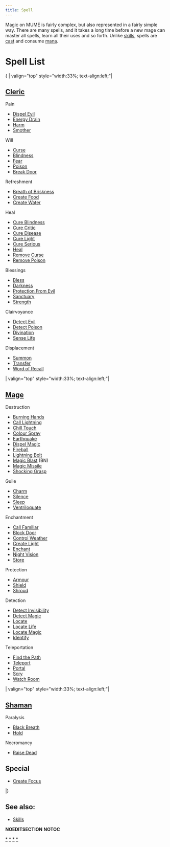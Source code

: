 ```yaml
---
title: Spell
---
```


Magic on MUME is fairly complex, but also represented in a fairly simple
way. There are many spells, and it takes a long time before a new mage
can master all spells, learn all their uses and so forth. Unlike
[skills](skill "wikilink"), spells are [cast](cast "wikilink") and
consume [mana](mana "wikilink").

# Spell List

{ \| valign="top" style="width:33%; text-align:left;"\|

## [Cleric](Cleric "wikilink")

Pain

- [Dispel Evil](Dispel_Evil "wikilink")
- [Energy Drain](Energy_Drain "wikilink")
- [Harm](Harm "wikilink")
- [Smother](Smother "wikilink")

Will

- [Curse](Curse "wikilink")
- [Blindness](Blindness "wikilink")
- [Fear](Fear "wikilink")
- [Poison](Poison "wikilink")
- [Break Door](Break_Door "wikilink")

Refreshment

- [Breath of Briskness](Breath_of_Briskness "wikilink")
- [Create Food](Create_Food "wikilink")
- [Create Water](Create_Water "wikilink")

Heal

- [Cure Blindness](Cure_Blindness "wikilink")
- [Cure Critic](Cure_Critic "wikilink")
- [Cure Disease](Cure_Disease "wikilink")
- [Cure Light](Cure_Light "wikilink")
- [Cure Serious](Cure_Serious "wikilink")
- [Heal](Heal "wikilink")
- [Remove Curse](Remove_Curse "wikilink")
- [Remove Poison](Remove_Poison "wikilink")

Blessings

- [Bless](Bless "wikilink")
- [Darkness](Darkness "wikilink")
- [Protection From Evil](Protection_From_Evil "wikilink")
- [Sanctuary](Sanctuary "wikilink")
- [Strength](Strength_Spell "wikilink")

Clairvoyance

- [Detect Evil](Detect_Evil "wikilink")
- [Detect Poison](Detect_Poison "wikilink")
- [Divination](Divination "wikilink")
- [Sense Life](Sense_Life "wikilink")

Displacement

- [Summon](Summon "wikilink")
- [Transfer](Transfer "wikilink")
- [Word of Recall](Word_of_Recall "wikilink")

\| valign="top" style="width:33%; text-align:left;"\|

## [Mage](Mage "wikilink")

Destruction

- [Burning Hands](Burning_Hands "wikilink")
- [Call Lightning](Call_Lightning "wikilink")
- [Chill Touch](Chill_Touch "wikilink")
- [Colour Spray](Colour_Spray "wikilink")
- [Earthquake](Earthquake "wikilink")
- [Dispel Magic](Dispel_Magic "wikilink")
- [Fireball](Fireball "wikilink")
- [Lightning Bolt](Lightning_Bolt "wikilink")
- [Magic Blast](Magic_Blast "wikilink") (BN)
- [Magic Missile](Magic_Missile "wikilink")
- [Shocking Grasp](Shocking_Grasp "wikilink")

Guile

- [Charm](Charm "wikilink")
- [Silence](Silence "wikilink")
- [Sleep](Sleep_Spell "wikilink")
- [Ventriloquate](Ventriloquate "wikilink")

Enchantment

- [Call Familiar](Call_Familiar "wikilink")
- [Block Door](Block_Door "wikilink")
- [Control Weather](Control_Weather "wikilink")
- [Create Light](Create_Light "wikilink")
- [Enchant](Enchant "wikilink")
- [Night Vision](Night_Vision "wikilink")
- [Store](Store "wikilink")

Protection

- [Armour](Armour_Spell "wikilink")
- [Shield](Shield_Spell "wikilink")
- [Shroud](Shroud "wikilink")

Detection

- [Detect Invisibility](Detect_Invisibility "wikilink")
- [Detect Magic](Detect_Magic "wikilink")
- [Locate](Locate "wikilink")
- [Locate Life](Locate_Life "wikilink")
- [Locate Magic](Locate_Magic "wikilink")
- [Identify](Identify "wikilink")

Teleportation

- [Find the Path](Find_the_Path "wikilink")
- [Teleport](Teleport "wikilink")
- [Portal](Portal "wikilink")
- [Scry](Scry "wikilink")
- [Watch Room](Watch_Room "wikilink")

\| valign="top" style="width:33%; text-align:left;"\|

## [Shaman](Shaman "wikilink")

Paralysis

- [Black Breath](Black_Breath "wikilink")
- [Hold](Hold_Spell "wikilink")

Necromancy

- [Raise Dead](Raise_Dead "wikilink")

## Special

- [Create Focus](Create_Focus "wikilink")

\|}

## See also:

- [Skills](Skill "wikilink")

__NOEDITSECTION__ __NOTOC__

[\*](Category:Spells "wikilink") [\*](Category:Mage_spells "wikilink")
[\*](Category:Cleric_spells "wikilink")
[\*](Category:Shaman_spells "wikilink")